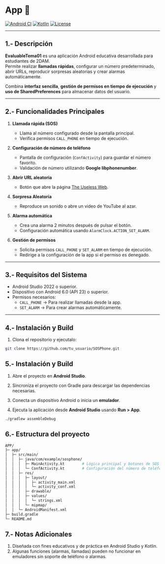 # App 📱

[![Android CI](https://img.shields.io/badge/Android-Stable-green?logo=android)](https://developer.android.com/)
[![Kotlin](https://img.shields.io/badge/Kotlin-1.9-blue?logo=kotlin)](https://kotlinlang.org/)
[![License](https://img.shields.io/badge/License-MIT-blue.svg)](LICENSE)

---

## 1.- Descripción

**EvaluableTema01** es una aplicación Android educativa desarrollada para estudiantes de 2DAM.  
Permite realizar **llamadas rápidas**, configurar un número predeterminado, abrir URLs, reproducir sorpresas aleatorias y crear alarmas automáticamente.  

Combina **interfaz sencilla**, **gestión de permisos en tiempo de ejecución** y **uso de SharedPreferences** para almacenar datos del usuario.

---

## 2.- Funcionalidades Principales

1. **Llamada rápida (SOS)**  
   - Llama al número configurado desde la pantalla principal.
   - Verifica permisos `CALL_PHONE` en tiempo de ejecución.

2. **Configuración de número de teléfono**  
   - Pantalla de configuración (`ConfActivity`) para guardar el número favorito.
   - Validación de número utilizando **Google libphonenumber**.

3. **Abrir URL aleatoria**  
   - Botón que abre la página [The Useless Web](https://theuselessweb.com/).

4. **Sorpresa Aleatoria**  
   - Reproduce un sonido o abre un video de YouTube al azar.

5. **Alarma automática**  
   - Crea una alarma 2 minutos después de pulsar el botón.
   - Configuración automática usando `AlarmClock.ACTION_SET_ALARM`.

6. **Gestión de permisos**  
   - Solicita permisos `CALL_PHONE` y `SET_ALARM` en tiempo de ejecución.
   - Redirige a la configuración de la app si el permiso es denegado.

---

## 3.- Requisitos del Sistema

- Android Studio 2022 o superior.  
- Dispositivo con Android 6.0 (API 23) o superior.  
- Permisos necesarios:
  - `CALL_PHONE` → Para realizar llamadas desde la app.  
  - `SET_ALARM` → Para crear alarmas automáticamente.

---

## 4.- Instalación y Build

1. Clona el repositorio y ejecutalo:

```bash
git clone https://github.com/tu_usuario/SOSPhone.git

```

## 5.- Instalación y Build

1. Abre el proyecto en **Android Studio**.  

2. Sincroniza el proyecto con Gradle para descargar las dependencias necesarias.  

3. Conecta un dispositivo Android o inicia un **emulador**.  

4. Ejecuta la aplicación desde **Android Studio** usando **Run > App**.

```bash
./gradlew assembleDebug
```
## 6.- Estructura del proyecto
```bash
APP/
├─ app/
│  ├─ src/main/
│  │  ├─ java/com/example/sosphone/
│  │  │  ├─ MainActivity.kt        # Lógica principal y botones de SOS
│  │  │  └─ ConfActivity.kt        # Configuración del número de teléfono
│  │  ├─ res/
│  │  │  ├─ layout/
│  │  │  │  ├─ activity_main.xml
│  │  │  │  └─ activity_conf.xml
│  │  │  ├─ drawable/
│  │  │  ├─ values/
│  │  │  │  └─ strings.xml
│  │  │  └─ mipmap/
│  │  └─ AndroidManifest.xml
├─ build.gradle
└─ README.md
```

## 7.- Notas Adicionales

1. Diseñada con fines educativos y de práctica en Android Studio y Kotlin.
2. Algunas funciones (alarmas, llamadas) pueden no funcionar en emuladores sin soporte de teléfono o alarmas.

